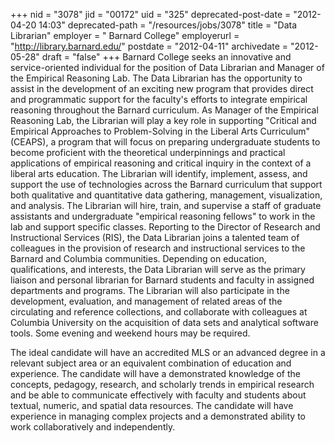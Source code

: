 +++
nid = "3078"
jid = "00172"
uid = "325"
deprecated-post-date = "2012-04-20 14:03"
deprecated-path = "/resources/jobs/3078"
title = "Data Librarian"
employer = " Barnard College"
employerurl = "http://library.barnard.edu/"
postdate = "2012-04-11"
archivedate = "2012-05-28"
draft = "false"
+++
Barnard College seeks an innovative and service-oriented individual for
the position of Data Librarian and Manager of the Empirical Reasoning
Lab. The Data Librarian has the opportunity to assist in the development
of an exciting new program that provides direct and programmatic support
for the faculty's efforts to integrate empirical reasoning throughout
the Barnard curriculum. As Manager of the Empirical Reasoning Lab, the
Librarian will play a key role in supporting "Critical and Empirical
Approaches to Problem-Solving in the Liberal Arts Curriculum" (CEAPS), a
program that will focus on preparing undergraduate students to become
proficient with the theoretical underpinnings and practical applications
of empirical reasoning and critical inquiry in the context of a liberal
arts education. The Librarian will identify, implement, assess, and
support the use of technologies across the Barnard curriculum that
support both qualitative and quantitative data gathering, management,
visualization, and analysis. The Librarian will hire, train, and
supervise a staff of graduate assistants and undergraduate "empirical
reasoning fellows" to work in the lab and support specific classes.
Reporting to the Director of Research and Instructional Services (RIS),
the Data Librarian joins a talented team of colleagues in the provision
of research and instructional services to the Barnard and Columbia
communities. Depending on education, qualifications, and interests, the
Data Librarian will serve as the primary liaison and personal librarian
for Barnard students and faculty in assigned departments and programs.
The Librarian will also participate in the development, evaluation, and
management of related areas of the circulating and reference
collections, and collaborate with colleagues at Columbia University on
the acquisition of data sets and analytical software tools. Some evening
and weekend hours may be required.

  
The ideal candidate will have an accredited MLS or an advanced degree in
a relevant subject area or an equivalent combination of education and
experience. The candidate will have a demonstrated knowledge of the
concepts, pedagogy, research, and scholarly trends in empirical research
and be able to communicate effectively with faculty and students about
textual, numeric, and spatial data resources. The candidate will have
experience in managing complex projects and a demonstrated ability to
work collaboratively and independently.
